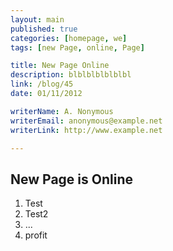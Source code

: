 ```yaml
---
layout: main
published: true
categories: [homepage, we]
tags: [new Page, online, Page]

title: New Page Online
description: blblblblblblbl
link: /blog/45
date: 01/11/2012

writerName: A. Nonymous
writerEmail: anonymous@example.net
writerLink: http://www.example.net

---
```


## New Page is Online
1. Test
2. Test2
3. ...
4. profit